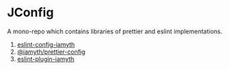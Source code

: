 # **JConfig**

A mono-repo which contains libraries of prettier and eslint implementations.

1. [eslint-config-iamyth](https://github.com/Jamyth/jconfig/tree/master/packages/eslint-config-iamyth)
2. [@iamyth/prettier-config](https://github.com/Jamyth/jconfig/tree/master/packages/prettier-config)
3. [eslint-plugin-iamyth](https://github.com/Jamyth/jconfig/tree/master/packages/eslint-plugin-iamyth)
